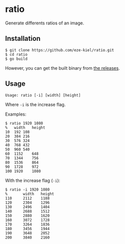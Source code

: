 # ratio

Generate differents ratios of an image.

## Installation

```
$ git clone https://github.com/eze-kiel/ratio.git
$ cd ratio
$ go build
```

However, you can get the built binary from [the releases](https://github.com/eze-kiel/ratio/releases).

## Usage

```
Usage: ratio [-i] [width] [height]
```

Where `-i` is the increase flag.

Examples:

```
$ ratio 1920 1080
%	width	height
10	192	108
20	384	216
30	576	324
40	768	432
50	960	540
60	1152	648
70	1344	756
80	1536	864
90	1728	972
100	1920	1080
```

With the increase flag (`-i`):

```
$ ratio -i 1920 1080
%       width   height
110     2112    1188
120     2304    1296
130     2496    1404
140     2688    1512
150     2880    1620
160     3072    1728
170     3264    1836
180     3456    1944
190     3648    2052
200     3840    2160
```